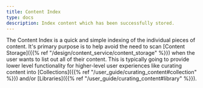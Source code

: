```yaml
---
title: Content Index
type: docs
description: Index content which has been successfully stored.
---
```


The Content Index is a quick and simple indexing of the individual pieces of content.
It's primary purpose is to help avoid the need to scan [Content Storage]({{% ref "/design/content_service/content_storage" %}})
when the user wants to list out all of their content. This is typically going to provide
lower level functionality for higher-level user experiences like curating content into
[Collections]({{% ref "/user_guide/curating_content#collection" %}}) and/or [Libraries]({{% ref "/user_guide/curating_content#library" %}}).